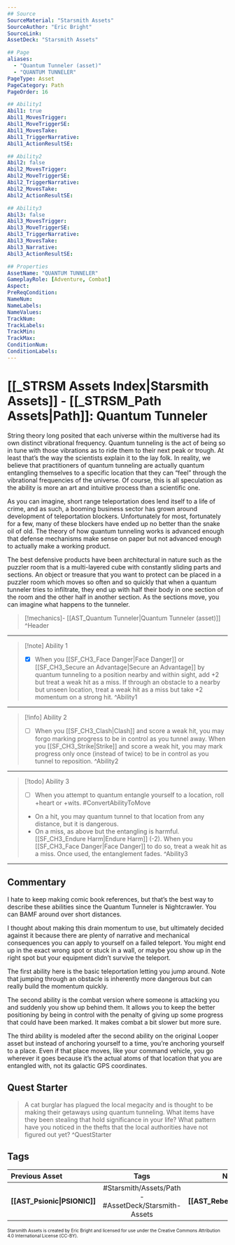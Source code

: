 ```yaml
---
## Source
SourceMaterial: "Starsmith Assets"
SourceAuthor: "Eric Bright"
SourceLink: 
AssetDeck: "Starsmith Assets"

## Page
aliases: 
  - "Quantum Tunneler (asset)"
  - "QUANTUM TUNNELER"
PageType: Asset
PageCategory: Path
PageOrder: 16

## Ability1
Abil1: true 
Abil1_MovesTrigger: 
Abil1_MoveTriggerSE: 
Abil1_MovesTake: 
Abil1_TriggerNarrative: 
Abil1_ActionResultSE: 

## Ability2
Abil2: false 
Abil2_MovesTrigger: 
Abil2_MoveTriggerSE: 
Abil2_TriggerNarrative: 
Abil2_MovesTake: 
Abil2_ActionResultSE: 

## Ability3
Abil3: false 
Abil3_MovesTrigger: 
Abil3_MoveTriggerSE: 
Abil3_TriggerNarrative: 
Abil3_MovesTake: 
Abil3_Narrative: 
Abil3_ActionResultSE: 

## Properties
AssetName: "QUANTUM TUNNELER"
GameplayRole: [Adventure, Combat]
Aspect: 
PreReqCondition: 
NameNum: 
NameLabels: 
NameValues: 
TrackNum: 
TrackLabels: 
TrackMin: 
TrackMax: 
ConditionNum: 
ConditionLabels:
---
```

# [[_STRSM Assets Index|Starsmith Assets]] - [[_STRSM_Path Assets|Path]]: Quantum Tunneler
String theory long posited that each universe within the multiverse had its own distinct vibrational frequency. Quantum tunneling is the act of being so in tune with those vibrations as to ride them to their next peak or trough. At least that’s the way the scientists explain it to the lay folk. In reality, we believe that practitioners of quantum tunneling are actually quantum entangling themselves to a specific location that they can “feel” through the vibrational frequencies of the universe. Of course, this is all speculation as the ability is more an art and intuitive process than a scientific one.

As you can imagine, short range teleportation does lend itself to a life of crime, and as such, a booming business sector has grown around development of teleportation blockers. Unfortunately for most, fortunately for a few, many of these blockers have ended up no better than the snake oil of old. The theory of how quantum tunneling works is advanced enough that defense mechanisms make sense on paper but not advanced enough to actually make a working product.

The best defensive products have been architectural in nature such as the puzzler room that is a multi-layered cube with constantly sliding parts and sections. An object or treasure that you want to protect can be placed in a puzzler room which moves so often and so quickly that when a quantum tunneler tries to infiltrate, they end up with half their body in one section of the room and the other half in another section. As the sections move, you can imagine what happens to the tunneler.

> [!mechanics]- [[AST_Quantum Tunneler|Quantum Tunneler (asset)]] ^Header
___

> [!note] Ability 1
> - [x] When you [[SF_CH3_Face Danger|Face Danger]] or [[SF_CH3_Secure an Advantage|Secure an Advantage]] by quantum tunneling to a position nearby and within sight, add +2 but treat a weak hit as a miss.
> If through an obstacle to a nearby but unseen location, treat a weak hit as a miss but take +2 momentum on a strong hit. ^Ability1
___
> [!info] Ability 2
> - [ ] When you [[SF_CH3_Clash|Clash]] and score a weak hit, you may forgo marking progress to be in control as you tunnel away.
> When you [[SF_CH3_Strike|Strike]] and score a weak hit, you may mark progress only once (instead of twice) to be in control as you tunnel to reposition. ^Ability2
___
> [!todo] Ability 3
> - [ ] When you attempt to quantum entangle yourself to a location, roll +heart or +wits. #ConvertAbilityToMove
> - On a hit, you may quantum tunnel to that location from any distance, but it is dangerous.
> - On a miss, as above but the entangling is harmful. [[SF_CH3_Endure Harm|Endure Harm]] (-2). 
> When you [[SF_CH3_Face Danger|Face Danger]] to do so, treat a weak hit as a miss. Once used, the entanglement fades. ^Ability3
___

## Commentary
I hate to keep making comic book references, but that’s the best way to describe these abilities since the Quantum Tunneler is Nightcrawler. You can BAMF around over short distances.

I thought about making this drain momentum to use, but ultimately decided against it because there are plenty of narrative and mechanical consequences you can apply to yourself on a failed teleport. You might end up in the exact wrong spot or stuck in a wall, or maybe you show up in the right spot but your equipment didn’t survive the teleport.

The first ability here is the basic teleportation letting you jump around. Note that jumping through an obstacle is inherently more dangerous but can really build the momentum quickly.

The second ability is the combat version where someone is attacking you and suddenly you show up behind them. It allows you to keep the better positioning by being in control with the penalty of giving up some progress that could have been marked. It makes combat a bit slower but more sure.

The third ability is modeled after the second ability on the original Looper asset but instead of anchoring yourself to a time, you’re anchoring yourself to a place. Even if that place moves, like your command vehicle, you go wherever it goes because it’s the actual atoms of that location that you are entangled with, not its galactic GPS coordinates.

## Quest Starter
> A cat burglar has plagued the local megacity and is thought to be making their getaways using quantum tunneling. What items have they been stealing that hold significance in your life? What pattern have you noticed in the thefts that the local authorities have not figured out yet? ^QuestStarter

## Tags

| Previous Asset| Tags | Next Asset |
| :--- | :---: | ---: |
| **[[AST_Psionic\|PSIONIC]]** | #Starsmith/Assets/Path - #AssetDeck/Starsmith-Assets | **[[AST_Rebel\|REBEL]]** |

<font size=-2>Starsmith Assets is created by Eric Bright and licensed for use under the Creative Commons Attribution 4.0 International License (CC-BY).</font>